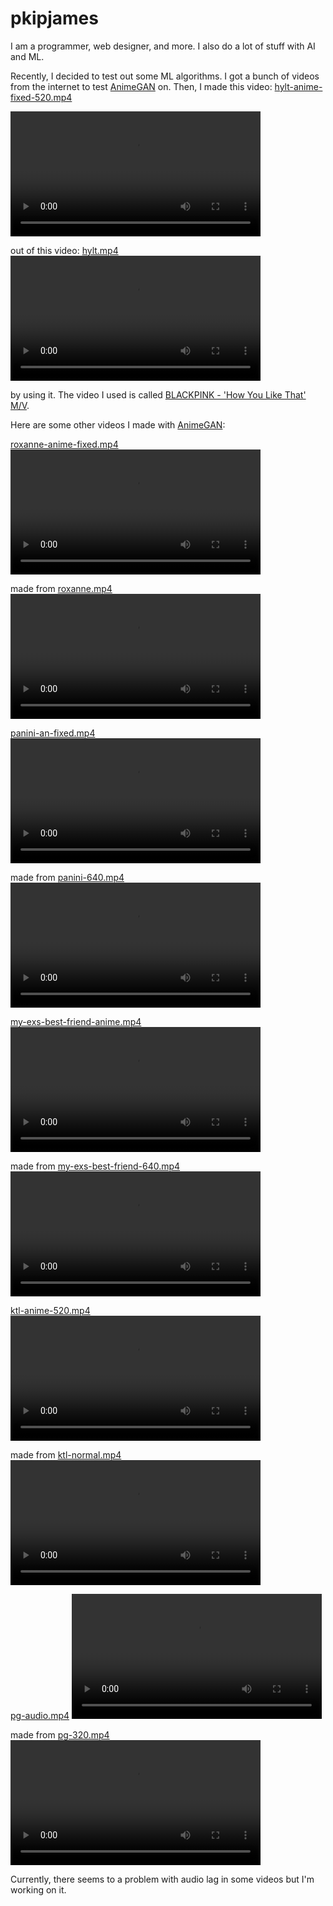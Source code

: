 pkipjames
=========
I am a programmer, web designer, and more. I also do a lot of stuff with AI and ML.


Recently, I decided to test out some ML algorithms. I got a bunch of videos from the internet to test [AnimeGAN](https://github.com/TachibanaYoshino/AnimeGANv2) on. Then, I made this video:
[hylt-anime-fixed-520.mp4](https://pkipjames.github.io/hylt-anime-fixed-520.mp4)

<video controls="true" src="https://pkipjames.github.io/hylt-anime-fixed-520.mp4" height="200"></video>

out of this video:
[hylt.mp4](https://pkipjames.github.io/animegan2-pytorch/hylt.mp4)
<video controls="true" src="https://pkipjames.github.io/animegan2-pytorch/hylt.mp4" height="200"></video>

by using it. The video I used is called 
[BLACKPINK - 'How You Like That' M/V](https://www.youtube.com/watch?v=ioNng23DkIM).



Here are some other videos I made with [AnimeGAN](https://github.com/TachibanaYoshino/AnimeGANv2):


[roxanne-anime-fixed.mp4](https://pkipjames.github.io/roxanne-anime-fixed.mp4)
<video controls="true" src="https://pkipjames.github.io/roxanne-anime-fixed.mp4" height="200"></video>

made from [roxanne.mp4](https://pkipjames.github.io/roxanne.mp4)
<video controls="true" src="https://pkipjames.github.io/roxanne.mp4" height="200"></video>

[panini-an-fixed.mp4](https://pkipjames.github.io/panini-an-fixed.mp4)
<video controls="true" src="https://pkipjames.github.io/panini-an-fixed.mp4" height="200"></video>

made from [panini-640.mp4](https://pkipjames.github.io/panini-640.mp4)
<video controls="true" src="https://pkipjames.github.io/panini-640.mp4" height="200"></video>


[my-exs-best-friend-anime.mp4](https://pkipjames.github.io/my-exs-best-friend-anime.mp4)
<video controls="true" src="https://pkipjames.github.io/my-exs-best-friend-anime.mp4" height="200"></video>

made from [my-exs-best-friend-640.mp4](https://pkipjames.github.io/my-exs-best-friend-640.mp4)
<video controls="true" src="https://pkipjames.github.io/my-exs-best-friend-640.mp4" height="200"></video>


[ktl-anime-520.mp4](https://pkipjames.github.io/ktl-anime-520.mp4)
<video controls="true" src="https://pkipjames.github.io/ktl-anime-520.mp4" height="200"></video>

made from [ktl-normal.mp4](https://pkipjames.github.io/ktl-normal.mp4)
<video controls="true" src="https://pkipjames.github.io/ktl-normal.mp4" height="200"></video>


[pg-audio.mp4](https://pkipjames.github.io/pg-audio.mp4)
<video controls="true" src="https://pkipjames.github.io/pg-audio.mp4" height="200"></video>

made from [pg-320.mp4](https://pkipjames.github.io/pg-320.mp4)
<video controls="true" src="https://pkipjames.github.io/pg-320.mp4" height="200"></video>

Currently, there seems to a problem with audio lag in some videos but I'm working on it.
